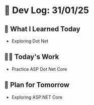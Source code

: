 # 📝 Dev Log: 31/01/25

## 📌 What I Learned Today

- Exploring Dot Net

## 👨‍💻 Today's Work

- Practice ASP Dot Net Core

## 📝 Plan for Tomorrow

- Exploring ASP.NET Core
